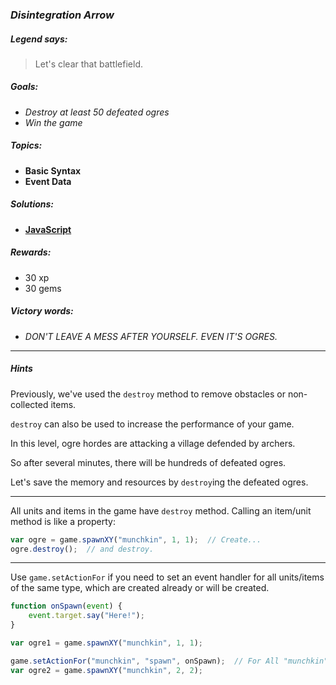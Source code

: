 ### _Disintegration Arrow_

##### _Legend says:_
> Let's clear that battlefield.

##### _Goals:_
+ _Destroy at least 50 defeated ogres_
+ _Win the game_

##### _Topics:_
+ **Basic Syntax**
+ **Event Data**

##### _Solutions:_
+ **[JavaScript](disintegrationArrow.js)**

##### _Rewards:_
+ 30 xp
+ 30 gems

##### _Victory words:_
+ _DON'T LEAVE A MESS AFTER YOURSELF. EVEN IT'S OGRES._

___

##### _Hints_

Previously, we've used the `destroy` method to remove obstacles or non-collected items.

`destroy` can also be used to increase the performance of your game.

In this level, ogre hordes are attacking a village defended by archers.

So after several minutes, there will be hundreds of defeated ogres.

Let's save the memory and resources by `destroy`ing the defeated ogres.

___

All units and items in the game have `destroy` method. Calling an item/unit method is like a property:

```javascript
var ogre = game.spawnXY("munchkin", 1, 1);  // Create...
ogre.destroy();  // and destroy.
```

___

Use `game.setActionFor` if you need to set an event handler for all units/items of the same type, which are created already or will be created.

```javascript
function onSpawn(event) {
    event.target.say("Here!");
}

var ogre1 = game.spawnXY("munchkin", 1, 1);

game.setActionFor("munchkin", "spawn", onSpawn);  // For All "munchkin"s
var ogre2 = game.spawnXY("munchkin", 2, 2);
```
